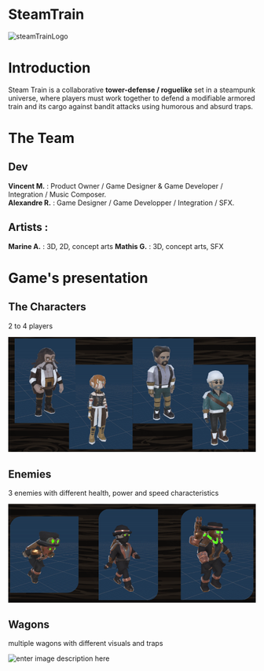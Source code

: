 
# SteamTrain  
![steamTrainLogo](https://github.com/user-attachments/assets/22b14357-68d8-4c22-9b70-396cf025d9cb)  
  

# Introduction 

Steam Train is a collaborative **tower-defense / roguelike** set in a steampunk universe, where players must work together to defend a modifiable armored train and its cargo against bandit attacks using humorous and absurd traps.  
  
  
# The Team  
  

## Dev

  
**Vincent M.** : Product Owner / Game Designer & Game Developer / Integration / Music Composer.  
**Alexandre R.** : Game Designer / Game Developper / Integration / SFX.  
  

## Artists :

**Marine A.** : 3D, 2D, concept arts
**Mathis G.** : 3D, concept arts, SFX

# Game's presentation

## The Characters

2 to 4 players

![](media/conceptarts/characters.PNG)

## Enemies

3 enemies with different health, power and speed characteristics

![](media/conceptarts/enemies.PNG)

## Wagons

multiple wagons with different visuals and traps

![enter image description here](https://media.discordapp.net/attachments/1224653365888286784/1247193478635716680/image.png?ex=66ff5131&is=66fdffb1&hm=a71c38eff209c77313f5a002520bced8630e3c8d03b5c4048be80bf97f6ce8da&=&format=webp&quality=lossless&width=1335&height=676)

